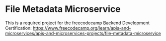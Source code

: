 # File Metadata Microservice

This is a required project for the freecodecamp Backend Development Certification: https://www.freecodecamp.org/learn/apis-and-microservices/apis-and-microservices-projects/file-metadata-microservice
